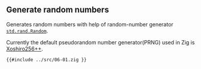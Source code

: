 ## Generate random numbers

Generates random numbers with help of random-number generator [`std.rand.Random`].

Currently the default pseudorandom number generator(PRNG) used in Zig is [Xoshiro256++](https://prng.di.unimi.it/).

```zig
{{#include ../src/06-01.zig }}
```

[`std.rand.random`]: https://ziglang.org/documentation/0.11.0/std/#A;std:rand.Random
